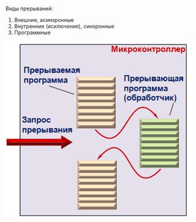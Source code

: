 Виды прерываний:
1. Внешние, асинхронные
2. Внутренние (исключения), синхронные
3. Программные
  
![Прерывание](../Pictures/03_01.%20Прерывание.png)  